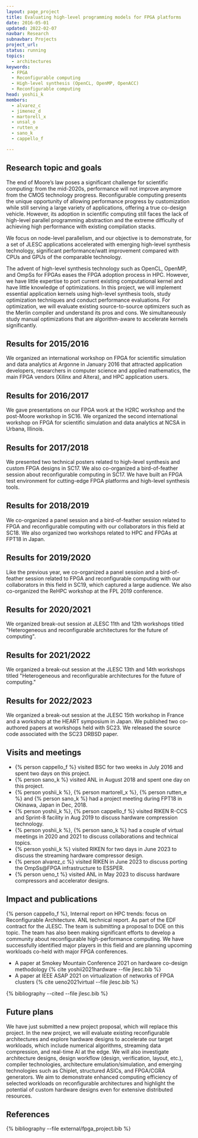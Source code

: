 ```yaml
---
layout: page_project
title: Evaluating high-level programming models for FPGA platforms
date: 2016-05-01
updated: 2022-02-07
navbar: Research
subnavbar: Projects
project_url:
status: running
topics: 
  - architectures
keywords: 
  - FPGA
  - Reconfigurable computing
  - High-level synthesis (OpenCL, OpenMP, OpenACC)
  - Reconfigurable computing
head: yoshii_k
members: 
  - alvarez_c
  - jimenez_d
  - martorell_x
  - unsal_o
  - rutten_e
  - sano_k
  - cappello_f

---
```


## Research topic and goals
The end of Moore’s law poses a significant challenge for
scientific computing: from the mid-2020s, performance will not improve
anymore from the CMOS technology progress. Reconfigurable computing
presents the unique opportunity of allowing performance progress by
customization while still serving a large variety of applications,
offering a true co-design vehicle. However, its adoption in scientific
computing still faces the lack of high-level parallel programming
abstraction and the extreme difficulty of achieving high performance
with existing compilation stacks.

We focus on node-level parallelism, and our objective is to
demonstrate, for a set of JLESC applications accelerated with emerging
high-level synthesis technology, significant performance/watt
improvement compared with CPUs and GPUs of the comparable technology.

The advent of high-level synthesis technology such as OpenCL, OpenMP, and OmpSs for FPGAs eases the FPGA adoption process in HPC. However,
we have little expertise to port current existing computational kernel
and have little knowledge of optimizations. In this project, we will
implement essential application kernels using high-level synthesis tools,
study optimization techniques and conduct performance evaluations.
For optimization, we will evaluate existing source-to-source
optimizers such as the Merlin compiler and understand its pros and cons.
We simultaneously study manual optimizations that are
algorithm-aware to accelerate kernels significantly.


## Results for 2015/2016
We organized an international workshop on FPGA for scientific simulation and data analytics at Argonne in January 2016 that attracted application developers, researchers in computer science and applied mathematics, the main FPGA vendors (Xilinx and Altera), and HPC application users.

## Results for 2016/2017
We gave presentations on our FPGA work at the H2RC workshop and the post-Moore workshop in SC16. We organized the second international workshop on FPGA for scientific simulation and data analytics at NCSA in Urbana, Illinois.

## Results for 2017/2018
We presented two technical posters related to high-level synthesis and custom FPGA designs in SC17. We also co-organized a bird-of-feather session about reconfigurable computing in SC17. We have built an FPGA test environment for cutting-edge FPGA platforms and high-level synthesis tools.

## Results for 2018/2019
We co-organized a panel session and a bird-of-feather session related to FPGA and reconfigurable computing with our collaborators in this field at SC18. We also organized two workshops related to HPC and FPGAs at FPT18 in Japan.

## Results for 2019/2020
Like the previous year, we co-organized a panel session and a bird-of-feather session related to FPGA and reconfigurable computing with our collaborators in this field in SC19, which captured a large audience. We also co-organized the ReHPC workshop at the FPL 2019 conference.

## Results for 2020/2021
We organized break-out session at JLESC 11th and 12th workshops titled "Heterogeneous and reconfigurable architectures for the future of computing". 

## Results for 2021/2022
We organized a break-out session at the JLESC 13th and 14th workshops titled "Heterogeneous and reconfigurable architectures for the future of computing." 

## Results for 2022/2023
We organized a break-out session at the JLESC 15th workshop in France and a workshop at the HEART symposium in Japan.
We published two co-authored papers at workshops held with SC23. We released the source code associated with the SC23 DRBSD paper.

## Visits and meetings

* {% person cappello_f %} visited BSC for two weeks in July 2016 and spent two days on this project.
* {% person sano_k %} visited ANL in August 2018 and spent one day on this project.
* {% person yoshii_k %}, {% person martorell_x %}, {% person rutten_e %} and {% person sano_k %} had a project meeting during FPT18 in Okinawa, Japan in Dec, 2018.
* {% person yoshii_k %}, {% person cappello_f %} visited RIKEN R-CCS and Sprint-8 facility in Aug 2019 to discuss hardware compression technology.
* {% person yoshii_k %}, {% person sano_k %} had a couple of virtual meetings in 2020 and 2021 to discuss collaborations and technical topics.
* {% person yoshii_k %} visited RIKEN for two days in June 2023 to discuss the streaming hardware compressor design.
* {% person alvarez_c %} visited RIKEN in June 2023 to discuss porting the OmpSs@FPGA infrastructure to ESSPER.
* {% person ueno_t %} visited ANL in May 2023 to discuss hardware compressors and accelerator designs.


## Impact and publications

{% person cappello_f %}, Internal report on HPC trends: focus on Reconfigurable Architecture. ANL technical report. As part of the EDF contract for the JLESC.
The team is submitting a proposal to DOE on this topic.
The team has also been making significant efforts to develop a community about reconfigurable high-performance computing. We have successfully identified major players in this field and are planning upcoming workloads co-held with major FPGA conferences.

* A paper at Smokey Mountain Conference 2021 on hardware co-design methodology {% cite yoshii2021hardware --file jlesc.bib %}
* A paper at IEEE ASAP 2021 on virtualization of networks of FPGA clusters {% cite ueno2021virtual --file jlesc.bib %}

{% bibliography --cited --file jlesc.bib %}


## Future plans

We have just submitted a new project proposal, which will replace this project. In the new project, we will evaluate existing reconfigurable architectures and explore hardware designs to accelerate our target workloads, which include numerical algorithms, streaming data compression, and real-time AI at the edge. We will also investigate architecture designs, design workflow (design, verification, layout, etc.), compiler technologies, architecture emulation/simulation, and emerging technologies such as Chiplet, structured ASICs, and FPGA/CGRA generators. We aim to demonstrate enhanced computing efficiency of selected workloads on reconfigurable architectures and highlight the potential of custom hardware designs even for extensive distributed resources.

## References

{% bibliography --file external/fpga_project.bib %}
